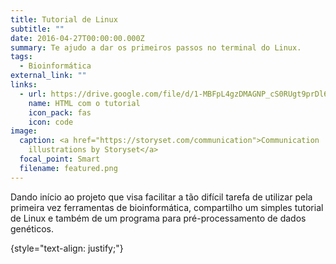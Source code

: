 ```yaml
---
title: Tutorial de Linux
subtitle: ""
date: 2016-04-27T00:00:00.000Z
summary: T﻿e ajudo a dar os primeiros passos no terminal do Linux.
tags:
  - Bioinformática
external_link: ""
links:
  - url: https://drive.google.com/file/d/1-MBFpL4gzDMAGNP_cS0RUgt9prDl6qWs/view?usp=drive_link
    name: HTML com o tutorial
    icon_pack: fas
    icon: code
image:
  caption: <a href="https://storyset.com/communication">Communication
    illustrations by Storyset</a>
  focal_point: Smart
  filename: featured.png
---
```

Dando início ao projeto que visa facilitar a tão difícil tarefa de utilizar pela primeira vez ferramentas de bioinformática, compartilho um simples tutorial de Linux e também de um programa para pré-processamento de dados genéticos.  

 {style="text-align: justify;"}